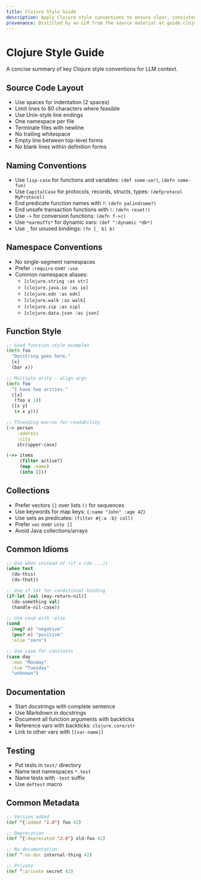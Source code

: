 ```yaml
---
title: Clojure Style Guide
description: Apply Clojure style conventions to ensure clear, consistent, and maintainable codebases
provenance: Distilled by an LLM from the source material at guide.clojure.style
---
```

# Clojure Style Guide

A concise summary of key Clojure style conventions for LLM context.

## Source Code Layout

- Use spaces for indentation (2 spaces)
- Limit lines to 80 characters where feasible
- Use Unix-style line endings
- One namespace per file
- Terminate files with newline
- No trailing whitespace
- Empty line between top-level forms
- No blank lines within definition forms

## Naming Conventions

- Use `lisp-case` for functions and variables: `(def some-var)`, `(defn some-fun)`
- Use `CapitalCase` for protocols, records, structs, types: `(defprotocol MyProtocol)`
- End predicate function names with `?`: `(defn palindrome?)`
- End unsafe transaction functions with `!`: `(defn reset!)`
- Use `->` for conversion functions: `(defn f->c)`
- Use `*earmuffs*` for dynamic vars: `(def ^:dynamic *db*)`
- Use `_` for unused bindings: `(fn [_ b] b)`

## Namespace Conventions

- No single-segment namespaces
- Prefer `:require` over `:use`
- Common namespace aliases:
  - `[clojure.string :as str]`
  - `[clojure.java.io :as io]`
  - `[clojure.edn :as edn]`
  - `[clojure.walk :as walk]`
  - `[clojure.zip :as zip]`
  - `[clojure.data.json :as json]`

## Function Style

```clojure
;; Good function style examples
(defn foo 
  "Docstring goes here."
  [x]
  (bar x))

;; Multiple arity - align args
(defn foo
  "I have two arities."
  ([x]
   (foo x 1))
  ([x y]
   (+ x y)))

;; Threading macros for readability
(-> person
    :address
    :city
    str/upper-case)

(->> items
     (filter active?)
     (map :name)
     (into []))
```

## Collections

- Prefer vectors `[]` over lists `()` for sequences
- Use keywords for map keys: `{:name "John" :age 42}`
- Use sets as predicates: `(filter #{:a :b} coll)`
- Prefer `vec` over `into []`
- Avoid Java collections/arrays

## Common Idioms

```clojure
;; Use when instead of (if x (do ...))
(when test
  (do-this)
  (do-that))

;; Use if-let for conditional binding
(if-let [val (may-return-nil)]
  (do-something val)
  (handle-nil-case))

;; Use cond with :else
(cond
  (neg? n) "negative"
  (pos? n) "positive"
  :else "zero")

;; Use case for constants
(case day
  :mon "Monday"
  :tue "Tuesday"
  "unknown")
```

## Documentation

- Start docstrings with complete sentence
- Use Markdown in docstrings
- Document all function arguments with backticks
- Reference vars with backticks: `clojure.core/str`
- Link to other vars with `[[var-name]]`

## Testing

- Put tests in `test/` directory 
- Name test namespaces `*.test`
- Name tests with `-test` suffix
- Use `deftest` macro

## Common Metadata

```clojure
;; Version added
(def ^{:added "1.0"} foo 42)

;; Deprecation
(def ^{:deprecated "2.0"} old-foo 42)

;; No documentation
(def ^:no-doc internal-thing 42)

;; Private
(def ^:private secret 42)
```
